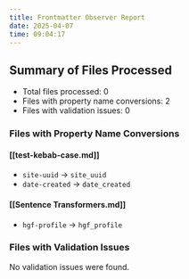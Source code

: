 ```yaml
---
title: Frontmatter Observer Report
date: 2025-04-07
time: 09:04:17
---
```


## Summary of Files Processed
- Total files processed: 0
- Files with property name conversions: 2
- Files with validation issues: 0

### Files with Property Name Conversions
#### [[test-kebab-case.md]]
- `site-uuid` → `site_uuid`
- `date-created` → `date_created`

#### [[Sentence Transformers.md]]
- `hgf-profile` → `hgf_profile`



### Files with Validation Issues
No validation issues were found.

